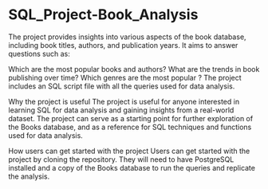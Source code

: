 # SQL_Project-Book_Analysis
The project provides insights into various aspects of the book database, including book titles, authors, and publication years. It aims to answer questions such as:

Which are the most popular books and authors?
What are the trends in book publishing over time?
Which genres are the most popular ?
The project includes an SQL script file with all the queries used for data analysis.

Why the project is useful
The project is useful for anyone interested in learning SQL for data analysis and gaining insights from a real-world dataset. The project can serve as a starting point for further exploration of the Books database, and as a reference for SQL techniques and functions used for data analysis.

How users can get started with the project
Users can get started with the project by cloning the repository. They will need to have PostgreSQL installed and a copy of the Books database to run the queries and replicate the analysis.
